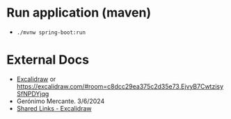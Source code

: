 # Run application (maven)
- `./mvnw spring-boot:run`

# External Docs
- [Excalidraw](https://excalidraw.com/#room=c8dcc29ea375c2d35e73,EjvyB7CwtzisySfNPDYjqg) or https://excalidraw.com/#room=c8dcc29ea375c2d35e73,EjvyB7CwtzisySfNPDYjqg
- Gerónimo Mercante. 3/6/2024
- [Shared Links - Excalidraw](https://excalidraw.com/#json=TCh3BM88W-8IRCRuylP9b,MyHwb1FpPs50I2z2zk0B8Q)